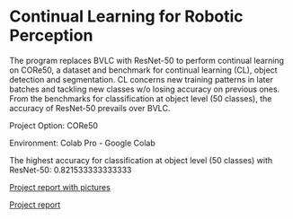 # Continual Learning for Robotic Perception

The program replaces BVLC with ResNet-50 to perform continual learning on CORe50, a dataset and benchmark for continual learning (CL), object detection and segmentation. CL concerns new training patterns in later batches and tackling new classes w/o losing accuracy on previous ones. From the benchmarks for classification at object level (50 classes), the accuracy of ResNet-50 prevails over BVLC.

Project Option: CORe50

Environment: Colab Pro - Google Colab

The highest accuracy for classification at object level (50 classes) with ResNet-50: 0.821533333333333

[Project report with pictures](https://github.com/marxshen/Continual-Learning-for-Robotic-Perception/blob/master/Report%20for%20Continual%20Learning%20(CL)%20for%20Robotic%20Perception.pdf)

[Project report](https://github.com/marxshen/Continual-Learning-for-Robotic-Perception/blob/master/Report%20for%20Continual%20Learning%20(CL)%20for%20Robotic%20Perception.md)

